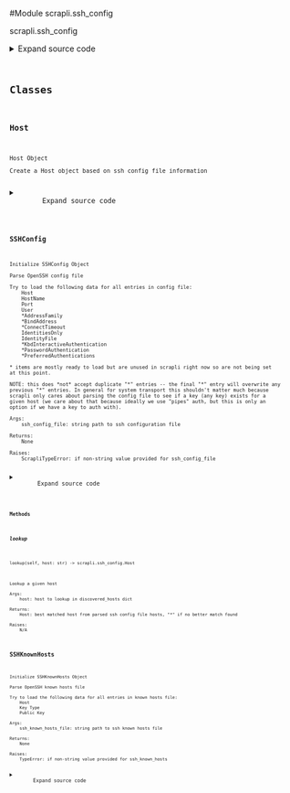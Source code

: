 <link rel="preload stylesheet" as="style" href="https://cdnjs.cloudflare.com/ajax/libs/10up-sanitize.css/11.0.1/sanitize.min.css" integrity="sha256-PK9q560IAAa6WVRRh76LtCaI8pjTJ2z11v0miyNNjrs=" crossorigin>
<link rel="preload stylesheet" as="style" href="https://cdnjs.cloudflare.com/ajax/libs/10up-sanitize.css/11.0.1/typography.min.css" integrity="sha256-7l/o7C8jubJiy74VsKTidCy1yBkRtiUGbVkYBylBqUg=" crossorigin>
<link rel="stylesheet preload" as="style" href="https://cdnjs.cloudflare.com/ajax/libs/highlight.js/10.1.1/styles/github.min.css" crossorigin>
<script defer src="https://cdnjs.cloudflare.com/ajax/libs/highlight.js/10.1.1/highlight.min.js" integrity="sha256-Uv3H6lx7dJmRfRvH8TH6kJD1TSK1aFcwgx+mdg3epi8=" crossorigin></script>
<script>window.addEventListener('DOMContentLoaded', () => hljs.initHighlighting())</script>















#Module scrapli.ssh_config

scrapli.ssh_config

<details class="source">
    <summary>
        <span>Expand source code</span>
    </summary>
    <pre>
        <code class="python">
"""scrapli.ssh_config"""
import os
import re
import shlex
import sys
from copy import deepcopy
from typing import Dict, Optional

from scrapli.exceptions import ScrapliTypeError

if sys.version_info >= (3, 8):
    Match = re.Match
else:
    from typing import Match  # pragma:  no cover

HOST_ATTRS = (
    "port",
    "user",
    "address_family",
    "bind_address",
    "connect_timeout",
    "identities_only",
    "identity_file",
    "keyboard_interactive",
    "password_authentication",
    "preferred_authentication",
)


class SSHConfig:
    def __init__(self, ssh_config_file: str) -> None:
        """
        Initialize SSHConfig Object

        Parse OpenSSH config file

        Try to load the following data for all entries in config file:
            Host
            HostName
            Port
            User
            *AddressFamily
            *BindAddress
            *ConnectTimeout
            IdentitiesOnly
            IdentityFile
            *KbdInteractiveAuthentication
            *PasswordAuthentication
            *PreferredAuthentications

        * items are mostly ready to load but are unused in scrapli right now so are not being set
        at this point.

        NOTE: this does *not* accept duplicate "*" entries -- the final "*" entry will overwrite any
        previous "*" entries. In general for system transport this shouldn't matter much because
        scrapli only cares about parsing the config file to see if a key (any key) exists for a
        given host (we care about that because ideally we use "pipes" auth, but this is only an
        option if we have a key to auth with).

        Args:
            ssh_config_file: string path to ssh configuration file

        Returns:
            None

        Raises:
            ScrapliTypeError: if non-string value provided for ssh_config_file

        """
        if not isinstance(ssh_config_file, str):
            raise ScrapliTypeError(f"`ssh_config_file` expected str, got {type(ssh_config_file)}")

        self.ssh_config_file = os.path.expanduser(ssh_config_file)
        if self.ssh_config_file:
            with open(self.ssh_config_file, "r") as f:
                self.ssh_config = f.read()
            self.hosts = self._parse()
            if not self.hosts:
                self.hosts = {}
            if "*" not in self.hosts.keys():
                self.hosts["*"] = Host()
                self.hosts["*"].hosts = "*"
        else:
            self.hosts = {}
            self.hosts["*"] = Host()
            self.hosts["*"].hosts = "*"

        # finally merge all args from less specific hosts into the more specific hosts, preserving
        # the options from the more specific hosts of course
        self._merge_hosts()

    def __str__(self) -> str:
        """
        Magic str method for SSHConfig class

        Args:
            N/A

        Returns:
            str: string representation of object

        Raises:
            N/A

        """
        return "SSHConfig Object"

    def __repr__(self) -> str:
        """
        Magic repr method for SSHConfig class

        Args:
            N/A

        Returns:
            str: repr for class object

        Raises:
            N/A

        """
        class_dict = self.__dict__.copy()
        del class_dict["ssh_config"]
        return f"SSHConfig {class_dict}"

    def __bool__(self) -> bool:
        """
        Magic bool method; return True if ssh_config_file

        Args:
            N/A

        Returns:
            bool: True/False if ssh_config_file

        Raises:
            N/A

        """
        if self.ssh_config:
            return True
        return False

    @staticmethod
    def _strip_comments(line: str) -> str:
        """
        Strip out comments from ssh config file lines

        Args:
            line: to strip comments from

        Returns:
            str: rejoined ssh config file line after stripping comments

        Raises:
            N/A

        """
        line = " ".join(shlex.split(line, comments=True))
        return line

    def _parse(self) -> Dict[str, "Host"]:
        """
        Parse SSH configuration file

        Args:
            N/A

        Returns:
            discovered_hosts: dict of host objects discovered in ssh config file

        Raises:
            N/A

        """
        # uncomment next line and handle global patterns (stuff before hosts) at some point
        # global_config_pattern = re.compile(r"^.*?\b(?=host)", flags=re.I | re.S)
        # use word boundaries with a positive lookahead to get everything between the word host
        # need to do this as whitespace/formatting is not really a thing in ssh_config file
        # match host\s to ensure we don't pick up hostname and split things there accidentally
        host_pattern = re.compile(r"\bhost.*?\b(?=host\s|\s+$|$)", flags=re.I | re.S)
        host_entries = re.findall(pattern=host_pattern, string=self.ssh_config)

        discovered_hosts: Dict[str, Host] = {}
        if not host_entries:
            return discovered_hosts

        # do we need to add whitespace between match and end of line to ensure we match correctly?
        hosts_pattern = re.compile(r"^\s*host[\s=]+(.*)$", flags=re.I | re.M)
        hostname_pattern = re.compile(r"^\s*hostname[\s=]+([\w.-]*)$", flags=re.I | re.M)
        port_pattern = re.compile(r"^\s*port[\s=]+([\d]*)$", flags=re.I | re.M)
        user_pattern = re.compile(r"^\s*user[\s=]+([\w]*)$", flags=re.I | re.M)
        # address_family_pattern = None
        # bind_address_pattern = None
        # connect_timeout_pattern = None
        identities_only_pattern = re.compile(
            r"^\s*identitiesonly[\s=]+(yes|no)$", flags=re.I | re.M
        )
        identity_file_pattern = re.compile(
            r"^\s*identityfile[\s=]+([\w.\/\@~-]*)$", flags=re.I | re.M
        )
        # keyboard_interactive_pattern = None
        # password_authentication_pattern = None
        # preferred_authentication_pattern = None

        for host_entry in host_entries:
            host = Host()
            host_line = re.search(pattern=hosts_pattern, string=host_entry)
            if isinstance(host_line, Match):
                host.hosts = self._strip_comments(host_line.groups()[0])
            else:
                host.hosts = ""
            hostname = re.search(pattern=hostname_pattern, string=host_entry)
            if isinstance(hostname, Match):
                host.hostname = self._strip_comments(hostname.groups()[0])
            port = re.search(pattern=port_pattern, string=host_entry)
            if isinstance(port, Match):
                host.port = int(self._strip_comments(port.groups()[0]))
            user = re.search(pattern=user_pattern, string=host_entry)
            if isinstance(user, Match):
                host.user = self._strip_comments(user.groups()[0])
            # address_family = re.search(user_pattern, host_entry[0])
            # bind_address = re.search(user_pattern, host_entry[0])
            # connect_timeout = re.search(user_pattern, host_entry[0])
            identities_only = re.search(pattern=identities_only_pattern, string=host_entry)
            if isinstance(identities_only, Match):
                host.identities_only = self._strip_comments(identities_only.groups()[0])
            identity_file = re.search(pattern=identity_file_pattern, string=host_entry)
            if isinstance(identity_file, Match):
                host.identity_file = os.path.expanduser(
                    self._strip_comments(identity_file.groups()[0])
                )
            # keyboard_interactive = re.search(user_pattern, host_entry[0])
            # password_authentication = re.search(user_pattern, host_entry[0])
            # preferred_authentication = re.search(user_pattern, host_entry[0])
            discovered_hosts[host.hosts] = host
        return discovered_hosts

    def _merge_hosts(self) -> None:
        """
        Merge less specific host pattern data into a given host

        Args:
            N/A

        Returns:
            None

        Raises:
            N/A

        """
        for host in self.hosts:
            _current_hosts = deepcopy(self.hosts)
            while True:
                fuzzy_match = self._lookup_fuzzy_match(host=host, hosts=_current_hosts)
                for attr in HOST_ATTRS:
                    if not getattr(self.hosts[host], attr):
                        setattr(self.hosts[host], attr, getattr(self.hosts[fuzzy_match], attr))
                try:
                    _current_hosts.pop(fuzzy_match)
                except KeyError:
                    # this means we hit the "*" entry twice and we can bail out
                    break

    def _lookup_fuzzy_match(self, host: str, hosts: Optional[Dict[str, "Host"]] = None) -> str:
        """
        Look up fuzzy matched hosts

        Get the best match ssh config Host entry for a given host; this allows for using
        the splat and question-mark operators in ssh config file

        Args:
            host: host to lookup in discovered_hosts dict
            hosts: hosts dict to operate on; used for passing in partial dict of hosts while
                performing merge operations

        Returns:
            str: Nearest match (if applicable) host or `*` if none found

        Raises:
            N/A

        """
        hosts = hosts or self.hosts

        possible_matches = []
        for host_entry in hosts.keys():
            host_list = host_entry.split()
            for host_pattern in host_list:
                # replace periods with literal period
                # replace asterisk (match 0 or more things) with appropriate regex
                # replace question mark (match one thing) with appropriate regex
                cleaned_host_pattern = (
                    host_pattern.replace(".", r"\.").replace("*", r"(.*)").replace("?", r"(.)")
                )
                # compile with case insensitive
                search_pattern = re.compile(cleaned_host_pattern, flags=re.I)
                result = re.search(pattern=search_pattern, string=host)
                # if we get a result, append it and the original pattern to the possible matches
                if result:
                    possible_matches.append((result, host_entry))

        # initialize a None best match
        current_match = None
        for match in possible_matches:
            if current_match is None:
                current_match = match
            # count how many chars were replaced to get regex to work
            chars_replaced = 0
            for start_char, end_char in match[0].regs[1:]:
                chars_replaced += end_char - start_char
            # count how many chars were replaced to get regex to work on best match
            best_match_chars_replaced = 0
            for start_char, end_char in current_match[0].regs[1:]:
                best_match_chars_replaced += end_char - start_char
            # if match replaced less chars than "best_match" we have a new best match
            if chars_replaced < best_match_chars_replaced:
                current_match = match
        if current_match is not None:
            best_match = current_match[1]
        else:
            best_match = "*"
        return best_match

    def lookup(self, host: str) -> "Host":
        """
        Lookup a given host

        Args:
            host: host to lookup in discovered_hosts dict

        Returns:
            Host: best matched host from parsed ssh config file hosts, "*" if no better match found

        Raises:
            N/A

        """
        # return exact 1:1 match if exists
        if host in self.hosts.keys():
            return self.hosts[host]
        # return match if given host is an exact match for a host entry
        for host_entry in self.hosts.keys():
            host_list = host_entry.split()
            if host in host_list:
                return self.hosts[host_entry]
        # otherwise need to select the most correct host entry
        fuzzy_match = self._lookup_fuzzy_match(host)
        return self.hosts[fuzzy_match]


class Host:
    def __init__(self) -> None:
        """
        Host Object

        Create a Host object based on ssh config file information
        """
        self.hosts: str = ""
        self.hostname: Optional[str] = None
        self.port: Optional[int] = None
        self.user: str = ""
        self.address_family: Optional[str] = None
        self.bind_address: Optional[str] = None
        self.connect_timeout: Optional[str] = None
        self.identities_only: Optional[str] = None
        self.identity_file: Optional[str] = None
        self.keyboard_interactive: Optional[str] = None
        self.password_authentication: Optional[str] = None
        self.preferred_authentication: Optional[str] = None

    def __str__(self) -> str:
        """
        Magic str method for HostEntry class

        Args:
            N/A

        Returns:
            str: string for class object

        Raises:
            N/A

        """
        return f"Host: {self.hosts}"

    def __repr__(self) -> str:
        """
        Magic repr method for HostEntry class

        Args:
            N/A

        Returns:
            str: repr for class object

        Raises:
            N/A

        """
        class_dict = self.__dict__.copy()
        return f"Host {class_dict}"


class SSHKnownHosts:
    def __init__(self, ssh_known_hosts_file: str) -> None:
        """
        Initialize SSHKnownHosts Object

        Parse OpenSSH known hosts file

        Try to load the following data for all entries in known hosts file:
            Host
            Key Type
            Public Key

        Args:
            ssh_known_hosts_file: string path to ssh known hosts file

        Returns:
            None

        Raises:
            TypeError: if non-string value provided for ssh_known_hosts

        """
        if not isinstance(ssh_known_hosts_file, str):
            raise TypeError(
                f"`ssh_known_hosts_file` expected str, got {type(ssh_known_hosts_file)}"
            )

        self.ssh_known_hosts_file = os.path.expanduser(ssh_known_hosts_file)
        if self.ssh_known_hosts_file:
            with open(self.ssh_known_hosts_file, "r") as f:
                self.ssh_known_hosts = f.read()
            self.hosts = self._parse()
            if not self.hosts:
                self.hosts = {}
        else:
            self.hosts = {}

    def _parse(self) -> Dict[str, Dict[str, str]]:
        """
        Parse SSH configuration file

        Args:
            N/A

        Returns:
            discovered_hosts: dict of host objects discovered in known hosts file

        Raises:
            N/A

        """
        # match any non whitespace from start of the line... this should cover v4/v6/names
        # skip a space and match any word (also w/ hyphen) to get key type, lastly
        # match any non whitespace to the end of the line to get the public key
        host_pattern = re.compile(r"^\S+\s[\w\-]+\s\S+$", flags=re.I | re.M)
        host_entries = re.findall(pattern=host_pattern, string=self.ssh_known_hosts)

        known_hosts: Dict[str, Dict[str, str]] = {}
        for host_entry in host_entries:
            host, key_type, public_key = host_entry.split()
            # to simplify lookups down the line, split any list of hosts and just create a unique
            # entry per host
            for individual_host in host.split(","):
                known_hosts[individual_host] = {}
                known_hosts[individual_host]["key_type"] = key_type
                known_hosts[individual_host]["public_key"] = public_key

        return known_hosts
        </code>
    </pre>
</details>




## Classes

### Host


```text
Host Object

Create a Host object based on ssh config file information
```

<details class="source">
    <summary>
        <span>Expand source code</span>
    </summary>
    <pre>
        <code class="python">
class Host:
    def __init__(self) -> None:
        """
        Host Object

        Create a Host object based on ssh config file information
        """
        self.hosts: str = ""
        self.hostname: Optional[str] = None
        self.port: Optional[int] = None
        self.user: str = ""
        self.address_family: Optional[str] = None
        self.bind_address: Optional[str] = None
        self.connect_timeout: Optional[str] = None
        self.identities_only: Optional[str] = None
        self.identity_file: Optional[str] = None
        self.keyboard_interactive: Optional[str] = None
        self.password_authentication: Optional[str] = None
        self.preferred_authentication: Optional[str] = None

    def __str__(self) -> str:
        """
        Magic str method for HostEntry class

        Args:
            N/A

        Returns:
            str: string for class object

        Raises:
            N/A

        """
        return f"Host: {self.hosts}"

    def __repr__(self) -> str:
        """
        Magic repr method for HostEntry class

        Args:
            N/A

        Returns:
            str: repr for class object

        Raises:
            N/A

        """
        class_dict = self.__dict__.copy()
        return f"Host {class_dict}"
        </code>
    </pre>
</details>





### SSHConfig


```text
Initialize SSHConfig Object

Parse OpenSSH config file

Try to load the following data for all entries in config file:
    Host
    HostName
    Port
    User
    *AddressFamily
    *BindAddress
    *ConnectTimeout
    IdentitiesOnly
    IdentityFile
    *KbdInteractiveAuthentication
    *PasswordAuthentication
    *PreferredAuthentications

* items are mostly ready to load but are unused in scrapli right now so are not being set
at this point.

NOTE: this does *not* accept duplicate "*" entries -- the final "*" entry will overwrite any
previous "*" entries. In general for system transport this shouldn't matter much because
scrapli only cares about parsing the config file to see if a key (any key) exists for a
given host (we care about that because ideally we use "pipes" auth, but this is only an
option if we have a key to auth with).

Args:
    ssh_config_file: string path to ssh configuration file

Returns:
    None

Raises:
    ScrapliTypeError: if non-string value provided for ssh_config_file
```

<details class="source">
    <summary>
        <span>Expand source code</span>
    </summary>
    <pre>
        <code class="python">
class SSHConfig:
    def __init__(self, ssh_config_file: str) -> None:
        """
        Initialize SSHConfig Object

        Parse OpenSSH config file

        Try to load the following data for all entries in config file:
            Host
            HostName
            Port
            User
            *AddressFamily
            *BindAddress
            *ConnectTimeout
            IdentitiesOnly
            IdentityFile
            *KbdInteractiveAuthentication
            *PasswordAuthentication
            *PreferredAuthentications

        * items are mostly ready to load but are unused in scrapli right now so are not being set
        at this point.

        NOTE: this does *not* accept duplicate "*" entries -- the final "*" entry will overwrite any
        previous "*" entries. In general for system transport this shouldn't matter much because
        scrapli only cares about parsing the config file to see if a key (any key) exists for a
        given host (we care about that because ideally we use "pipes" auth, but this is only an
        option if we have a key to auth with).

        Args:
            ssh_config_file: string path to ssh configuration file

        Returns:
            None

        Raises:
            ScrapliTypeError: if non-string value provided for ssh_config_file

        """
        if not isinstance(ssh_config_file, str):
            raise ScrapliTypeError(f"`ssh_config_file` expected str, got {type(ssh_config_file)}")

        self.ssh_config_file = os.path.expanduser(ssh_config_file)
        if self.ssh_config_file:
            with open(self.ssh_config_file, "r") as f:
                self.ssh_config = f.read()
            self.hosts = self._parse()
            if not self.hosts:
                self.hosts = {}
            if "*" not in self.hosts.keys():
                self.hosts["*"] = Host()
                self.hosts["*"].hosts = "*"
        else:
            self.hosts = {}
            self.hosts["*"] = Host()
            self.hosts["*"].hosts = "*"

        # finally merge all args from less specific hosts into the more specific hosts, preserving
        # the options from the more specific hosts of course
        self._merge_hosts()

    def __str__(self) -> str:
        """
        Magic str method for SSHConfig class

        Args:
            N/A

        Returns:
            str: string representation of object

        Raises:
            N/A

        """
        return "SSHConfig Object"

    def __repr__(self) -> str:
        """
        Magic repr method for SSHConfig class

        Args:
            N/A

        Returns:
            str: repr for class object

        Raises:
            N/A

        """
        class_dict = self.__dict__.copy()
        del class_dict["ssh_config"]
        return f"SSHConfig {class_dict}"

    def __bool__(self) -> bool:
        """
        Magic bool method; return True if ssh_config_file

        Args:
            N/A

        Returns:
            bool: True/False if ssh_config_file

        Raises:
            N/A

        """
        if self.ssh_config:
            return True
        return False

    @staticmethod
    def _strip_comments(line: str) -> str:
        """
        Strip out comments from ssh config file lines

        Args:
            line: to strip comments from

        Returns:
            str: rejoined ssh config file line after stripping comments

        Raises:
            N/A

        """
        line = " ".join(shlex.split(line, comments=True))
        return line

    def _parse(self) -> Dict[str, "Host"]:
        """
        Parse SSH configuration file

        Args:
            N/A

        Returns:
            discovered_hosts: dict of host objects discovered in ssh config file

        Raises:
            N/A

        """
        # uncomment next line and handle global patterns (stuff before hosts) at some point
        # global_config_pattern = re.compile(r"^.*?\b(?=host)", flags=re.I | re.S)
        # use word boundaries with a positive lookahead to get everything between the word host
        # need to do this as whitespace/formatting is not really a thing in ssh_config file
        # match host\s to ensure we don't pick up hostname and split things there accidentally
        host_pattern = re.compile(r"\bhost.*?\b(?=host\s|\s+$|$)", flags=re.I | re.S)
        host_entries = re.findall(pattern=host_pattern, string=self.ssh_config)

        discovered_hosts: Dict[str, Host] = {}
        if not host_entries:
            return discovered_hosts

        # do we need to add whitespace between match and end of line to ensure we match correctly?
        hosts_pattern = re.compile(r"^\s*host[\s=]+(.*)$", flags=re.I | re.M)
        hostname_pattern = re.compile(r"^\s*hostname[\s=]+([\w.-]*)$", flags=re.I | re.M)
        port_pattern = re.compile(r"^\s*port[\s=]+([\d]*)$", flags=re.I | re.M)
        user_pattern = re.compile(r"^\s*user[\s=]+([\w]*)$", flags=re.I | re.M)
        # address_family_pattern = None
        # bind_address_pattern = None
        # connect_timeout_pattern = None
        identities_only_pattern = re.compile(
            r"^\s*identitiesonly[\s=]+(yes|no)$", flags=re.I | re.M
        )
        identity_file_pattern = re.compile(
            r"^\s*identityfile[\s=]+([\w.\/\@~-]*)$", flags=re.I | re.M
        )
        # keyboard_interactive_pattern = None
        # password_authentication_pattern = None
        # preferred_authentication_pattern = None

        for host_entry in host_entries:
            host = Host()
            host_line = re.search(pattern=hosts_pattern, string=host_entry)
            if isinstance(host_line, Match):
                host.hosts = self._strip_comments(host_line.groups()[0])
            else:
                host.hosts = ""
            hostname = re.search(pattern=hostname_pattern, string=host_entry)
            if isinstance(hostname, Match):
                host.hostname = self._strip_comments(hostname.groups()[0])
            port = re.search(pattern=port_pattern, string=host_entry)
            if isinstance(port, Match):
                host.port = int(self._strip_comments(port.groups()[0]))
            user = re.search(pattern=user_pattern, string=host_entry)
            if isinstance(user, Match):
                host.user = self._strip_comments(user.groups()[0])
            # address_family = re.search(user_pattern, host_entry[0])
            # bind_address = re.search(user_pattern, host_entry[0])
            # connect_timeout = re.search(user_pattern, host_entry[0])
            identities_only = re.search(pattern=identities_only_pattern, string=host_entry)
            if isinstance(identities_only, Match):
                host.identities_only = self._strip_comments(identities_only.groups()[0])
            identity_file = re.search(pattern=identity_file_pattern, string=host_entry)
            if isinstance(identity_file, Match):
                host.identity_file = os.path.expanduser(
                    self._strip_comments(identity_file.groups()[0])
                )
            # keyboard_interactive = re.search(user_pattern, host_entry[0])
            # password_authentication = re.search(user_pattern, host_entry[0])
            # preferred_authentication = re.search(user_pattern, host_entry[0])
            discovered_hosts[host.hosts] = host
        return discovered_hosts

    def _merge_hosts(self) -> None:
        """
        Merge less specific host pattern data into a given host

        Args:
            N/A

        Returns:
            None

        Raises:
            N/A

        """
        for host in self.hosts:
            _current_hosts = deepcopy(self.hosts)
            while True:
                fuzzy_match = self._lookup_fuzzy_match(host=host, hosts=_current_hosts)
                for attr in HOST_ATTRS:
                    if not getattr(self.hosts[host], attr):
                        setattr(self.hosts[host], attr, getattr(self.hosts[fuzzy_match], attr))
                try:
                    _current_hosts.pop(fuzzy_match)
                except KeyError:
                    # this means we hit the "*" entry twice and we can bail out
                    break

    def _lookup_fuzzy_match(self, host: str, hosts: Optional[Dict[str, "Host"]] = None) -> str:
        """
        Look up fuzzy matched hosts

        Get the best match ssh config Host entry for a given host; this allows for using
        the splat and question-mark operators in ssh config file

        Args:
            host: host to lookup in discovered_hosts dict
            hosts: hosts dict to operate on; used for passing in partial dict of hosts while
                performing merge operations

        Returns:
            str: Nearest match (if applicable) host or `*` if none found

        Raises:
            N/A

        """
        hosts = hosts or self.hosts

        possible_matches = []
        for host_entry in hosts.keys():
            host_list = host_entry.split()
            for host_pattern in host_list:
                # replace periods with literal period
                # replace asterisk (match 0 or more things) with appropriate regex
                # replace question mark (match one thing) with appropriate regex
                cleaned_host_pattern = (
                    host_pattern.replace(".", r"\.").replace("*", r"(.*)").replace("?", r"(.)")
                )
                # compile with case insensitive
                search_pattern = re.compile(cleaned_host_pattern, flags=re.I)
                result = re.search(pattern=search_pattern, string=host)
                # if we get a result, append it and the original pattern to the possible matches
                if result:
                    possible_matches.append((result, host_entry))

        # initialize a None best match
        current_match = None
        for match in possible_matches:
            if current_match is None:
                current_match = match
            # count how many chars were replaced to get regex to work
            chars_replaced = 0
            for start_char, end_char in match[0].regs[1:]:
                chars_replaced += end_char - start_char
            # count how many chars were replaced to get regex to work on best match
            best_match_chars_replaced = 0
            for start_char, end_char in current_match[0].regs[1:]:
                best_match_chars_replaced += end_char - start_char
            # if match replaced less chars than "best_match" we have a new best match
            if chars_replaced < best_match_chars_replaced:
                current_match = match
        if current_match is not None:
            best_match = current_match[1]
        else:
            best_match = "*"
        return best_match

    def lookup(self, host: str) -> "Host":
        """
        Lookup a given host

        Args:
            host: host to lookup in discovered_hosts dict

        Returns:
            Host: best matched host from parsed ssh config file hosts, "*" if no better match found

        Raises:
            N/A

        """
        # return exact 1:1 match if exists
        if host in self.hosts.keys():
            return self.hosts[host]
        # return match if given host is an exact match for a host entry
        for host_entry in self.hosts.keys():
            host_list = host_entry.split()
            if host in host_list:
                return self.hosts[host_entry]
        # otherwise need to select the most correct host entry
        fuzzy_match = self._lookup_fuzzy_match(host)
        return self.hosts[fuzzy_match]
        </code>
    </pre>
</details>


#### Methods

    

##### lookup
`lookup(self, host: str) ‑> scrapli.ssh_config.Host`

```text
Lookup a given host

Args:
    host: host to lookup in discovered_hosts dict

Returns:
    Host: best matched host from parsed ssh config file hosts, "*" if no better match found

Raises:
    N/A
```





### SSHKnownHosts


```text
Initialize SSHKnownHosts Object

Parse OpenSSH known hosts file

Try to load the following data for all entries in known hosts file:
    Host
    Key Type
    Public Key

Args:
    ssh_known_hosts_file: string path to ssh known hosts file

Returns:
    None

Raises:
    TypeError: if non-string value provided for ssh_known_hosts
```

<details class="source">
    <summary>
        <span>Expand source code</span>
    </summary>
    <pre>
        <code class="python">
class SSHKnownHosts:
    def __init__(self, ssh_known_hosts_file: str) -> None:
        """
        Initialize SSHKnownHosts Object

        Parse OpenSSH known hosts file

        Try to load the following data for all entries in known hosts file:
            Host
            Key Type
            Public Key

        Args:
            ssh_known_hosts_file: string path to ssh known hosts file

        Returns:
            None

        Raises:
            TypeError: if non-string value provided for ssh_known_hosts

        """
        if not isinstance(ssh_known_hosts_file, str):
            raise TypeError(
                f"`ssh_known_hosts_file` expected str, got {type(ssh_known_hosts_file)}"
            )

        self.ssh_known_hosts_file = os.path.expanduser(ssh_known_hosts_file)
        if self.ssh_known_hosts_file:
            with open(self.ssh_known_hosts_file, "r") as f:
                self.ssh_known_hosts = f.read()
            self.hosts = self._parse()
            if not self.hosts:
                self.hosts = {}
        else:
            self.hosts = {}

    def _parse(self) -> Dict[str, Dict[str, str]]:
        """
        Parse SSH configuration file

        Args:
            N/A

        Returns:
            discovered_hosts: dict of host objects discovered in known hosts file

        Raises:
            N/A

        """
        # match any non whitespace from start of the line... this should cover v4/v6/names
        # skip a space and match any word (also w/ hyphen) to get key type, lastly
        # match any non whitespace to the end of the line to get the public key
        host_pattern = re.compile(r"^\S+\s[\w\-]+\s\S+$", flags=re.I | re.M)
        host_entries = re.findall(pattern=host_pattern, string=self.ssh_known_hosts)

        known_hosts: Dict[str, Dict[str, str]] = {}
        for host_entry in host_entries:
            host, key_type, public_key = host_entry.split()
            # to simplify lookups down the line, split any list of hosts and just create a unique
            # entry per host
            for individual_host in host.split(","):
                known_hosts[individual_host] = {}
                known_hosts[individual_host]["key_type"] = key_type
                known_hosts[individual_host]["public_key"] = public_key

        return known_hosts
        </code>
    </pre>
</details>